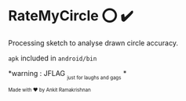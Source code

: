 # RateMyCircle :o: :heavy_check_mark:

Processing sketch to analyse drawn circle accuracy.

```apk``` included in ```android/bin```

*warning : JFLAG <sub><sub>just for laughs and gags</sub></sub>
*

<sup><sub>Made with ♥️ by Ankit Ramakrishnan</sub></sup>
